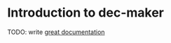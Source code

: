 # Introduction to dec-maker

TODO: write [great documentation](http://jacobian.org/writing/what-to-write/)

